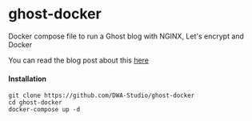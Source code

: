 # ghost-docker

Docker compose file to run a Ghost blog with NGINX, Let's encrypt and Docker

You can read the blog post about this [here](blog.dwastudio.fr/creer-son-blog-ghost-docker-nginx)

#### Installation 
```
git clone https://github.com/DWA-Studio/ghost-docker
cd ghost-docker
docker-compose up -d
```
